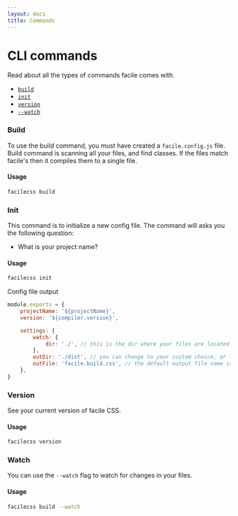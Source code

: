 ```yaml
---
layout: docs
title: Commands
---
```


# CLI commands

Read about all the types of commands facile comes with.

-   [`build`](/cli/commands#build)
-   [`init`](/cli/commands#init)
-   [`version`](/cli/commands#version)
-   [`--watch`](/cli/commands#watch)

### Build

To use the build command, you must have created a <code>facile.config.js</code> file.
Build command is scanning all your files, and find classes. If the files match facile's then it compiles them to a single file.

#### Usage

```bash
facilecss build
```

### Init

This command is to initialize a new config file. The command will asks you the following question:

-   What is your project name?

#### Usage

```bash
facilecss init
```

Config file output

```js
module.exports = {
    projectName: '${projectName}',
    version: '${compiler.version}',

    settings: {
        watch: {
            dir: './', // this is the dir where your files are located.
        },
        outDir: './dist', // you can change to your custom choice, or leave it empty.
        outFile: 'facile.build.css', // the default output file name is facile.build.css
    },
}
```

### Version

See your current version of facile CSS.

#### Usage

```bash
facilecss version
```

### Watch

You can use the <code>--watch</code> flag to watch for changes in your files.

#### Usage

```bash
facilecss build --watch
```
